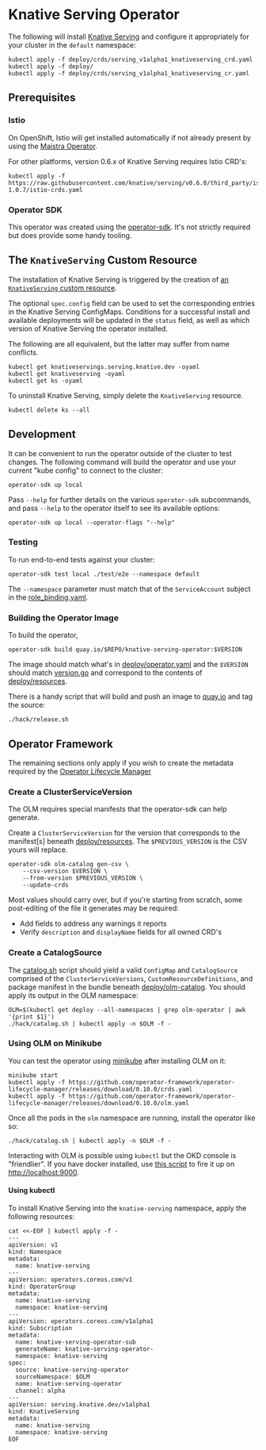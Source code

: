 # Knative Serving Operator

The following will install [Knative
Serving](https://github.com/knative/serving) and configure it
appropriately for your cluster in the `default` namespace:

    kubectl apply -f deploy/crds/serving_v1alpha1_knativeserving_crd.yaml
    kubectl apply -f deploy/
    kubectl apply -f deploy/crds/serving_v1alpha1_knativeserving_cr.yaml

## Prerequisites

### Istio

On OpenShift, Istio will get installed automatically if not already
present by using the [Maistra Operator](https://maistra.io/).

For other platforms, version 0.6.x of Knative Serving requires Istio CRD's:

    kubectl apply -f https://raw.githubusercontent.com/knative/serving/v0.6.0/third_party/istio-1.0.7/istio-crds.yaml

### Operator SDK

This operator was created using the
[operator-sdk](https://github.com/operator-framework/operator-sdk/).
It's not strictly required but does provide some handy tooling.

## The `KnativeServing` Custom Resource

The installation of Knative Serving is triggered by the creation of
[an `KnativeServing` custom
resource](deploy/crds/serving_v1alpha1_knativeserving_cr.yaml).

The optional `spec.config` field can be used to set the corresponding
entries in the Knative Serving ConfigMaps. Conditions for a successful
install and available deployments will be updated in the `status`
field, as well as which version of Knative Serving the operator
installed.

The following are all equivalent, but the latter may suffer from name
conflicts.

    kubectl get knativeservings.serving.knative.dev -oyaml
    kubectl get knativeserving -oyaml
    kubectl get ks -oyaml

To uninstall Knative Serving, simply delete the `KnativeServing` resource.

    kubectl delete ks --all
    
## Development

It can be convenient to run the operator outside of the cluster to
test changes. The following command will build the operator and use
your current "kube config" to connect to the cluster:

    operator-sdk up local

Pass `--help` for further details on the various `operator-sdk`
subcommands, and pass `--help` to the operator itself to see its
available options:

    operator-sdk up local --operator-flags "--help"

### Testing

To run end-to-end tests against your cluster:

    operator-sdk test local ./test/e2e --namespace default

The `--namespace` parameter must match that of the `ServiceAccount`
subject in the [role_binding.yaml](deploy/role_binding.yaml).

### Building the Operator Image

To build the operator,

    operator-sdk build quay.io/$REPO/knative-serving-operator:$VERSION

The image should match what's in
[deploy/operator.yaml](deploy/operator.yaml) and the `$VERSION` should
match [version.go](version/version.go) and correspond to the contents
of [deploy/resources](deploy/resources/).

There is a handy script that will build and push an image to
[quay.io](https://quay.io/repository/openshift-knative/knative-serving-operator)
and tag the source:

    ./hack/release.sh

## Operator Framework

The remaining sections only apply if you wish to create the metadata
required by the [Operator Lifecycle
Manager](https://github.com/operator-framework/operator-lifecycle-manager)

### Create a ClusterServiceVersion

The OLM requires special manifests that the operator-sdk can help
generate.

Create a `ClusterServiceVersion` for the version that corresponds to
the manifest[s] beneath [deploy/resources](deploy/resources/). The
`$PREVIOUS_VERSION` is the CSV yours will replace.

    operator-sdk olm-catalog gen-csv \
        --csv-version $VERSION \
        --from-version $PREVIOUS_VERSION \
        --update-crds

Most values should carry over, but if you're starting from scratch,
some post-editing of the file it generates may be required:

* Add fields to address any warnings it reports
* Verify `description` and `displayName` fields for all owned CRD's

### Create a CatalogSource

The [catalog.sh](hack/catalog.sh) script should yield a valid
`ConfigMap` and `CatalogSource` comprised of the
`ClusterServiceVersions`, `CustomResourceDefinitions`, and package
manifest in the bundle beneath
[deploy/olm-catalog](deploy/olm-catalog/). You should apply its output
in the OLM namespace:

    OLM=$(kubectl get deploy --all-namespaces | grep olm-operator | awk '{print $1}')
    ./hack/catalog.sh | kubectl apply -n $OLM -f -

### Using OLM on Minikube

You can test the operator using
[minikube](https://kubernetes.io/docs/setup/minikube/) after
installing OLM on it:

    minikube start
    kubectl apply -f https://github.com/operator-framework/operator-lifecycle-manager/releases/download/0.10.0/crds.yaml
    kubectl apply -f https://github.com/operator-framework/operator-lifecycle-manager/releases/download/0.10.0/olm.yaml

Once all the pods in the `olm` namespace are running, install the
operator like so:
    
    ./hack/catalog.sh | kubectl apply -n $OLM -f -

Interacting with OLM is possible using `kubectl` but the OKD console
is "friendlier". If you have docker installed, use [this
script](https://github.com/operator-framework/operator-lifecycle-manager/blob/master/scripts/run_console_local.sh)
to fire it up on <http://localhost:9000>.

#### Using kubectl

To install Knative Serving into the `knative-serving` namespace, apply
the following resources:

```
cat <<-EOF | kubectl apply -f -
---
apiVersion: v1
kind: Namespace
metadata:
  name: knative-serving
---
apiVersion: operators.coreos.com/v1
kind: OperatorGroup
metadata:
  name: knative-serving
  namespace: knative-serving
---
apiVersion: operators.coreos.com/v1alpha1
kind: Subscription
metadata:
  name: knative-serving-operator-sub
  generateName: knative-serving-operator-
  namespace: knative-serving
spec:
  source: knative-serving-operator
  sourceNamespace: $OLM
  name: knative-serving-operator
  channel: alpha
---
apiVersion: serving.knative.dev/v1alpha1
kind: KnativeServing
metadata:
  name: knative-serving
  namespace: knative-serving
EOF
```
